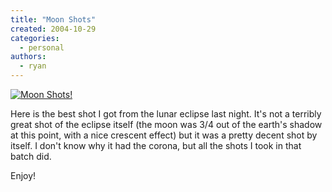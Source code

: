 ```yaml
---
title: "Moon Shots"
created: 2004-10-29
categories:
  - personal
authors:
  - ryan
---
```


[![Moon Shots!](/images/moon-shot-th.jpg)](http://leilani.spaceninja.com/kmorg/moon-shot-desktop.jpg)

Here is the best shot I got from the lunar eclipse last night. It's not a terribly great shot of the eclipse itself (the moon was 3/4 out of the earth's shadow at this point, with a nice crescent effect) but it was a pretty decent shot by itself. I don't know why it had the corona, but all the shots I took in that batch did.

Enjoy!
